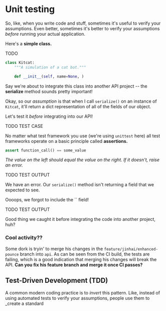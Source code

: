 # Unit testing
So, like, when you write code and stuff, sometimes it's useful to verify your assumptions. Even better, sometimes it's better to verify your assumptions _before_ running your actual application.

Here's a **simple class.**

TODO
```python
class Kitcat:
    """A simulation of a cat bot."""

    def __init__(self, name=None, )
```

Say we're about to integrate this class into another API project -- the **serialize** method sounds pretty important!

Okay, so our _assumption_ is that when I call `serialize()` on an instance of `Kitcat`, it'll return a dict representation of all of the fields of our object.

Let's test it _before_ integrating into our API!

TODO TEST CASE

No matter what test framework you use (we're using `unittest` here) all test frameworks operate on a basic principle called **assertions.**

```python
assert function_call() == some_value
```

_The value on the left should equal the value on the right. If it doesn't, raise an error._

TODO TEST OUTPUT

We have an error. Our `serialize()` method isn't returning a field that we expected to see.

Oooops, we forgot to include the `` field!

TODO TEST OUTPUT

Good thing we caught it before integrating the code into another project, huh?

### Cool activity??
Some dork is tryin' to merge his changes in the `feature/jinhai/enhanced-pounce` branch into `api`. As can be seen from the CI build, the tests are failing, which is a good indication that merging his changes will break the API. **Can you fix his feature branch and merge it once CI passes?**

## Test-Driven Development (TDD)
A common modern coding practice is to _invert_ this pattern. Like, instead of using automated tests to verify your assumptions, people use them to _create a standard

